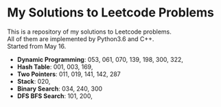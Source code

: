 My Solutions to Leetcode Problems
====
This is a repository of my solutions to Leetcode problems.  
All of them are implemented by Python3.6 and C++.  
Started from May 16.

- **Dynamic Programming**: 053, 061, 070, 139, 198, 300, 322,
- **Hash Table**: 001, 003, 169,
- **Two Pointers**: 011, 019, 141, 142, 287
- **Stack**: 020,
- **Binary Search**: 034, 240, 300 
- **DFS BFS Search**: 101, 200,

